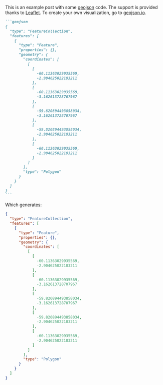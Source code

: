 <!-- ---
layout: post
title: a post with geojson
date: 2024-01-26 17:57:00
description: this is what included geojson code could look like
tags: formatting charts maps
categories: sample-posts
map: true
--- -->

This is an example post with some [geojson](https://geojson.org/) code. The support is provided thanks to [Leaflet](https://leafletjs.com/). To create your own visualization, go to [geojson.io](https://geojson.io/).

````markdown
```geojson
{
  "type": "FeatureCollection",
  "features": [
    {
      "type": "Feature",
      "properties": {},
      "geometry": {
        "coordinates": [
          [
            [
              -60.11363029935569,
              -2.904625022183211
            ],
            [
              -60.11363029935569,
              -3.162613728707967
            ],
            [
              -59.820894493858034,
              -3.162613728707967
            ],
            [
              -59.820894493858034,
              -2.904625022183211
            ],
            [
              -60.11363029935569,
              -2.904625022183211
            ]
          ]
        ],
        "type": "Polygon"
      }
    }
  ]
}
```
````

Which generates:

```geojson
{
  "type": "FeatureCollection",
  "features": [
    {
      "type": "Feature",
      "properties": {},
      "geometry": {
        "coordinates": [
          [
            [
              -60.11363029935569,
              -2.904625022183211
            ],
            [
              -60.11363029935569,
              -3.162613728707967
            ],
            [
              -59.820894493858034,
              -3.162613728707967
            ],
            [
              -59.820894493858034,
              -2.904625022183211
            ],
            [
              -60.11363029935569,
              -2.904625022183211
            ]
          ]
        ],
        "type": "Polygon"
      }
    }
  ]
}
```
